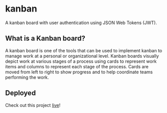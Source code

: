 # kanban
A kanban board with user authentication using JSON Web Tokens (JWT).

## What is a Kanban board?
A kanban board is one of the tools that can be used to implement kanban to manage work at a personal or organizational level. Kanban boards visually depict work at various stages of a process using cards to represent work items and columns to represent each stage of the process. Cards are moved from left to right to show progress and to help coordinate teams performing the work.

## Deployed
Check out this project [live](https://justins-kanban.netlify.app/)!
